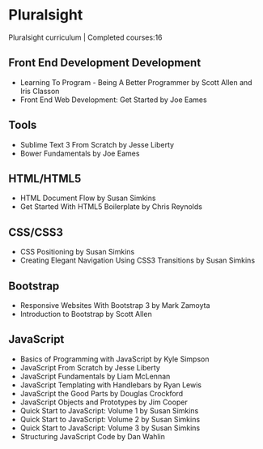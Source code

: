 # Pluralsight
Pluralsight curriculum | Completed courses:16

## Front End Development Development
- Learning To Program - Being A Better Programmer by Scott Allen and Iris Classon
- Front End Web Development: Get Started by Joe Eames

## Tools
- Sublime Text 3 From Scratch by Jesse Liberty
- Bower Fundamentals by Joe Eames

## HTML/HTML5
- HTML Document Flow by Susan Simkins
- Get Started With HTML5 Boilerplate by Chris Reynolds

## CSS/CSS3
- CSS Positioning by Susan Simkins
- Creating Elegant Navigation Using CSS3 Transitions by Susan Simkins

## Bootstrap
- Responsive Websites With Bootstrap 3 by Mark Zamoyta
- Introduction to Bootstrap by Scott Allen

## JavaScript
- Basics of Programming with JavaScript by Kyle Simpson
- JavaScript From Scratch by Jesse Liberty
- JavaScript Fundamentals by Liam McLennan
- JavaScript Templating with Handlebars by Ryan Lewis
- JavaScript the Good Parts by Douglas Crockford
- JavaScript Objects and Prototypes by Jim Cooper
- Quick Start to JavaScript: Volume 1 by Susan Simkins
- Quick Start to JavaScript: Volume 2 by Susan Simkins
- Quick Start to JavaScript: Volume 3 by Susan Simkins
- Structuring JavaScript Code by Dan Wahlin